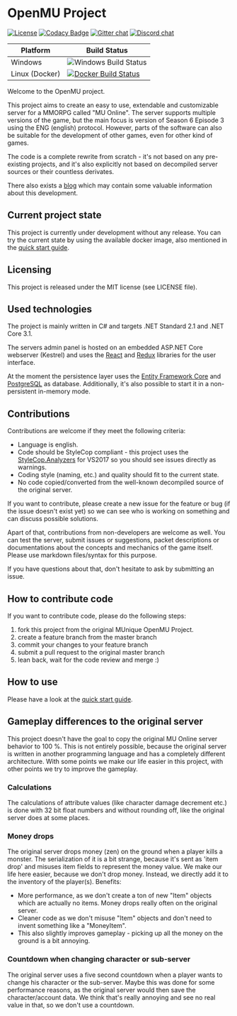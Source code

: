 # OpenMU Project #

[![License](https://img.shields.io/badge/license-MIT-blue.svg)](LICENSE)
[![Codacy Badge](https://api.codacy.com/project/badge/Grade/eee4aebcd9fd46888013530bd8f96a17)](https://www.codacy.com/project/sven-n/OpenMU/dashboard?utm_source=github.com&amp;utm_medium=referral&amp;utm_content=MUnique/OpenMU&amp;utm_campaign=Badge_Grade_Dashboard)
[![Gitter chat](https://badges.gitter.im/OpenMU-Project/gitter.svg)](https://gitter.im/OpenMU-Project/Lobby)
[![Discord chat](https://img.shields.io/discord/669595902750490698?logo=discord)](https://discord.gg/2u5Agkd)

| Platform       |Build Status          |
|----------------|----------------------|
| Windows        | ![Windows Build Status](https://dev.azure.com/MUnique/OpenMU/_apis/build/status/MUnique.OpenMU?branchName=master) |
| Linux (Docker) | [![Docker Build Status](https://dev.azure.com/MUnique/OpenMU/_apis/build/status/MUnique.OpenMU%20Docker?branchName=master)](https://hub.docker.com/r/munique/openmu)  |


Welcome to the OpenMU project. 

This project aims to create an easy to use, extendable and customizable server for a MMORPG called "MU Online".
The server supports multiple versions of the game, but the main focus is version of Season 6 Episode 3 using the ENG (english) protocol. 
However, parts of the software can also be suitable for the development of other games, even for other kind of games.

The code is a complete rewrite from scratch - it's not based on any pre-existing projects, and it's also explicitly
not based on decompiled server sources or their countless derivates.

There also exists a [blog](https://munique.net) which may contain some valuable information about this development.

## Current project state ##
This project is currently under development without any release.
You can try the current state by using the available docker image, also mentioned in the [quick start guide](QuickStart.md).

## Licensing ##
This project is released under the MIT license (see LICENSE file).

## Used technologies ##
The project is mainly written in C# and targets .NET Standard 2.1 and .NET Core 3.1.

The servers admin panel is hosted on an embedded ASP.NET Core webserver (Kestrel)
and uses the [React](https://reactjs.org) and [Redux](https://redux.js.org/) libraries for the user interface.

At the moment the persistence layer uses the [Entity Framework Core](https://github.com/aspnet/EntityFrameworkCore)
and [PostgreSQL](https://www.postgresql.org) as database. Additionally, it's also possible to start it in a non-persistent in-memory mode.

## Contributions ##
Contributions are welcome if they meet the following criteria:

* Language is english.
* Code should be StyleCop compliant - this project uses the [StyleCop.Analyzers](https://www.nuget.org/packages/StyleCop.Analyzers/) for VS2017 so you should see issues directly as warnings.
* Coding style (naming, etc.) and quality should fit to the current state.
* No code copied/converted from the well-known decompiled source of the original server.

If you want to contribute, please create a new issue for the feature or bug (if the issue doesn't exist yet) so we
can see who is working on something and can discuss possible solutions.

Apart of that, contributions from non-developers are welcome as well. You can test the server, submit issues or
suggestions, packet descriptions or documentations about the concepts and mechanics of the game itself. Please use markdown files/syntax for this purpose.

If you have questions about that, don't hesitate to ask by submitting an issue.

## How to contribute code ##
If you want to contribute code, please do the following steps:

1. fork this project from the original MUnique OpenMU Project.
2. create a feature branch from the master branch
3. commit your changes to your feature branch
4. submit a pull request to the original master branch
5. lean back, wait for the code review and merge :)

## How to use ##
Please have a look at the [quick start guide](QuickStart.md).

## Gameplay differences to the original server ##
This project doesn't have the goal to copy the original MU Online server behavior to 100 %. This is not entirely
possible, because the original server is written in another programming language and has a completely different architecture.
With some points we make our life easier in this project, with other points we try to improve the gameplay.

### Calculations ###
The calculations of attribute values (like character damage decrement etc.) is done with 32 bit float numbers and without rounding off, like the original server does at some places.

### Money drops ###
The original server drops money (zen) on the ground when a player kills a monster.
The serialization of it is a bit strange, because it's sent as 'item drop' and misuses item fields to represent the money value.
We make our life here easier, because we don't drop money. Instead, we directly add it to the inventory of the
player(s).
Benefits:
  * More performance, as we don't create a ton of new "Item" objects which are actually no items. Money drops really often on the original server.
  * Cleaner code as we don't misuse "Item" objects and don't need to invent something like a "MoneyItem".
  * This also slightly improves gameplay - picking up all the money on the ground is a bit annoying.

### Countdown when changing character or sub-server ###
The original server uses a five second countdown when a player wants to change his character or the sub-server.
Maybe this was done for some performance reasons, as the original server would then save the character/account data.
We think that's really annoying and see no real value in that, so we don't use a countdown.

